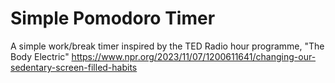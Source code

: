 # Simple Pomodoro Timer
A simple work/break timer inspired by the TED Radio hour programme, "The 
Body Electric" 
https://www.npr.org/2023/11/07/1200611641/changing-our-sedentary-screen-filled-habits
